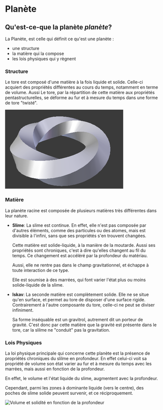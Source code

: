 # Planète

## Qu'est-ce-que la planète *planète*?

La Planète, est celle qui définit ce qu'est une planète :

- une structure
- la matière qui la compose
- les lois physiques qui y règnent

### Structure
Le tore est composé d'une matière à la fois liquide et solide. Celle-ci acquiert des propriétés différentes au cours du temps, notamment en terme de volume. Aussi Le tore, par la répartition de cette matière aux propriétés pentastructurelles, se déforme au fur et à mesure du temps dans une forme de tore "twisté".

![screen](./Structure/tore.png)

### Matière
La planète racine est composée de plusieurs matières très différentes dans leur nature.

* **Slime**: La slime est continue. En effet, elle n'est pas composée par d'autres éléments, comme des particules ou des atomes, mais est divisible à l'infini, sans que ses propriétés s'en trouvent changées.

     Cette matière est solide-liquide, à la manière de la moutarde. Aussi ses propriétés sont chroniques, c'est à dire qu'elles changent au fil du temps. Ce changement est accéléré par la profondeur du matériau.

     Aussi, elle ne rentre pas dans le champ gravitationnel, et échappe à toute interaction de ce type.

     Elle est soumise à des marrées, qui font varier l'état plus ou moins solide-liquide de la slime.


* **Iskav**: La seconde matière est complètement solide. Elle ne se situe qu'en surface, et permet au tore de disposer d'une surface rigide. Contrairement à l'autre composante du tore, celle-ci ne peut se diviser infiniment.

    Sa forme inséquable est un gravitrol, autrement dit un porteur de gravité. C'est donc par cette matière que la gravité est présente dans le tore, car la slilme ne "conduit" pas la gravitation.

### Lois Physiques

La loi physique principale qui concerne cette planète est la présence de propriétés chroniques du slilme en profondeur. En effet celui-ci voit sa propriété de volume son état varier au fur et à mesure du temps avec les marrées, mais aussi en fonction de la profondeur.

En effet, le volume et l'état liquide du slime, augmentent avec la profondeur.

Cependant, parmi les zones à dominante liquide (vers le centre), des poches de slime solide peuvent survenir, et ce réciproquement.



![Volume et solidité en fonction de la profondeur](./Structure)
